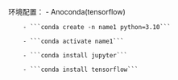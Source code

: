 环境配置：
    - Anoconda(tensorflow)

        - ```conda create -n name1 python=3.10```

        - ```conda activate name1```

        - ```conda install jupyter```

        - ```conda install tensorflow```
